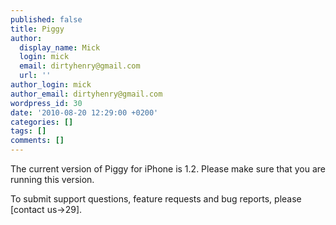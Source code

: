 ```yaml
---
published: false
title: Piggy
author:
  display_name: Mick
  login: mick
  email: dirtyhenry@gmail.com
  url: ''
author_login: mick
author_email: dirtyhenry@gmail.com
wordpress_id: 30
date: '2010-08-20 12:29:00 +0200'
categories: []
tags: []
comments: []
---
```

The current version of Piggy for iPhone is 1.2. Please make sure that you are running this version.

To submit support questions, feature requests and bug reports, please [contact us->29]. 
